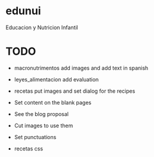 edunui
======

Educacion y Nutricion Infantil

TODO
====
- macronutrimentos add images and add text in spanish
- leyes_alimentacion add evaluation
- recetas put images and set dialog for the recipes

- Set content on the blank pages
- See the blog proposal
- Cut images to use them
- Set punctuations

- recetas css